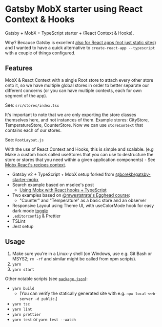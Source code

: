 # Gatsby MobX starter using React Context & Hooks

Gatsby + MobX + TypeScript starter + (React Context & Hooks).

Why? Because Gatsby is excellent [also for React apps (not just static sites)](https://www.gatsbyjs.org/blog/2018-10-15-beyond-static-intro/) and I wanted to have a quick alternative to `create-react-app --typescript` with a couple of things configured.

## Features
MobX & React Context with a single Root store to attach every other store onto it, so we have multiple global stores in order to better separate our different concerns (or you can have multiple contexts, each for own segment of the app). 

See: `src/stores/index.tsx`

It's important to note that we are only exporting the store classes themselves here, and not instances of them. Example stores: CityStore, TemperatureStore, CounterStore. 
Now we can use `storeContext` that contains each of our stores.

See: `RootLayout.js`

With the use of React Context and Hooks, this is simple and scalable. (e.g Make a custom hook called useStores that you can use to destructure the store or stores that you need within a given application components) - See [Mobx React's recipes context](https://mobx-react.js.org/recipes-context).

- Gatsby v2 + TypeScript + MobX setup forked from [@borekb/gatsby-starter-mobx](https://github.com/borekb/gatsby-starter-mobx)
- Search example based on mselee's post      
    - [Using Mobx with React hooks + TypeScript](https://blog.mselee.com/posts/2019/06/08/using-mobx-with-react-hooks-typescript/)
- Two examples based on [@mweststrate's Egghead course](https://egghead.io/courses/manage-complex-state-in-react-apps-with-mobx):
    - "Counter" and "Temperature" as a basic store and an observer
- Responsive Layout using Theme UI, with useColorMode hook for easy dark mode [toggle](https://mitchgavan.com/styleguide-driven-development/)   
- `.editorconfig` & Prettier
- TSLint
- Jest setup

## Usage

1. Make sure you're in a Linux-y shell (on Windows, use e.g. Git Bash or MSYS2; `rm -rf` and similar might be called from npm scripts).
2. `yarn`
3. `yarn start`

Other notable scripts (see [`package.json`](package.json)):

- `yarn build`
    - (You can verify the statically generated site with e.g. `npx local-web-server -d public`.)
- `yarn tsc`
- `yarn lint`
- `yarn prettier`
- `yarn test` or `yarn test --watch`
